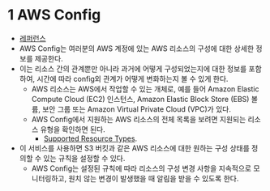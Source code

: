 # 1 AWS Config

- [레퍼런스](https://docs.aws.amazon.com/config/latest/developerguide/WhatIsConfig.html)
- AWS Config는 여러분의 AWS 계정에 있는 AWS 리소스의 구성에 대한 상세한 정보를 제공한다. 
- 이는 리소스 간의 관계뿐만 아니라 과거에 어떻게 구성되었는지에 대한 정보를 포함하여, 시간에 따라 config외 관계가 어떻게 변화하는지 볼 수 있게 한다.
	- AWS 리소스는 AWS에서 작업할 수 있는 개체로, 예를 들어 Amazon Elastic Compute Cloud (EC2) 인스턴스, Amazon Elastic Block Store (EBS) 볼륨, 보안 그룹 또는 Amazon Virtual Private Cloud (VPC)가 있다. 
	- AWS Config에서 지원하는 AWS 리소스의 전체 목록을 보려면 지원되는 리소스 유형을 확인하면 된다.
		- [Supported Resource Types](https://docs.aws.amazon.com/config/latest/developerguide/resource-config-reference.html).
- 이 서비스를 사용하면 S3 버킷과 같은 AWS 리소스에 대한 원하는 구성 상태를 정의할 수 있는 규칙을 설정할 수 있다.
	- AWS Config는 설정된 규칙에 따라 리소스의 구성 변경 사항을 지속적으로 모니터링하고, 원치 않는 변경이 발생했을 때 알림을 받을 수 있도록 한다.

